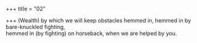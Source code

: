 +++
title = "02"

+++
(Wealth) by which we will keep obstacles hemmed in, hemmed in by  bare-knuckled fighting,  
hemmed in (by fighting) on horseback, when we are helped by you.  